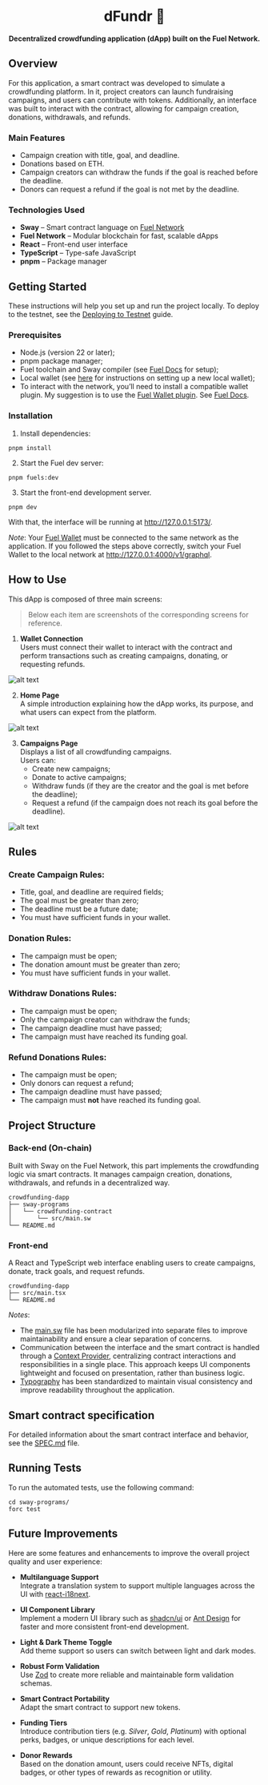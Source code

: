 <div align="center">
  <h1>dFundr 💸</h1>
  <strong>Decentralized crowdfunding application (dApp) built on the Fuel Network.</strong>
</div>

## Overview
For this application, a smart contract was developed to simulate a crowdfunding platform. In it, project creators can launch fundraising campaigns, and users can contribute with tokens. Additionally, an interface was built to interact with the contract, allowing for campaign creation, donations, withdrawals, and refunds.

### Main Features
- Campaign creation with title, goal, and deadline.
- Donations based on ETH.
- Campaign creators can withdraw the funds if the goal is reached before the deadline.
- Donors can request a refund if the goal is not met by the deadline.

### Technologies Used
- **Sway** – Smart contract language on [Fuel Network](https://fuel.network/)
- **Fuel Network** – Modular blockchain for fast, scalable dApps
- **React** – Front-end user interface
- **TypeScript** – Type-safe JavaScript
- **pnpm** – Package manager

## Getting Started
These instructions will help you set up and run the project locally. To deploy to the testnet, see the [Deploying to Testnet](https://docs.fuel.network/docs/fuels-ts/creating-a-fuel-dapp/deploying-a-dapp-to-testnet/) guide.

### Prerequisites
- Node.js (version 22 or later);
- pnpm package manager;
- Fuel toolchain and Sway compiler (see [Fuel Docs](https://docs.fuel.network/guides/installation/#installing-the-fuel-toolchain-using-fuelup) for setup);
- Local wallet (see [here](https://docs.fuel.network/guides/installation/#setting-up-a-local-wallet) for instructions on setting up a new local wallet);
- To interact with the network, you’ll need to install a compatible wallet plugin. My suggestion is to use the [Fuel Wallet plugin](https://docs.fuel.network/docs/wallet/install/). See [Fuel Docs](https://docs.fuel.network/guides/user-quickstart/#setting-up-your-wallet).

### Installation
1. Install dependencies:
```
pnpm install
```
2. Start the Fuel dev server:
```
pnpm fuels:dev
```
3. Start the front-end development server.
```
pnpm dev
```
With that, the interface will be running at http://127.0.0.1:5173/.

*Note*: Your [Fuel Wallet](https://docs.fuel.network/docs/wallet/install/) must be connected to the same network as the application. If you followed the steps above correctly, switch your Fuel Wallet to the local network at http://127.0.0.1:4000/v1/graphql.

## How to Use
This dApp is composed of three main screens:
> Below each item are screenshots of the corresponding screens for reference.
1. **Wallet Connection**  
Users must connect their wallet to interact with the contract and perform transactions such as creating campaigns, donating, or requesting refunds.

![alt text](public/connection.png)

2. **Home Page**  
A simple introduction explaining how the dApp works, its purpose, and what users can expect from the platform.

![alt text](public/home.png)

3. **Campaigns Page**  
Displays a list of all crowdfunding campaigns.  
  Users can:
    - Create new campaigns;
    - Donate to active campaigns;
    - Withdraw funds (if they are the creator and the goal is met before the deadline);
    - Request a refund (if the campaign does not reach its goal before the deadline).

![alt text](public/campaign.png)

## Rules
### Create Campaign Rules:
- Title, goal, and deadline are required fields;
- The goal must be greater than zero;
- The deadline must be a future date;
- You must have sufficient funds in your wallet.
### Donation Rules:
- The campaign must be open;
- The donation amount must be greater than zero;
- You must have sufficient funds in your wallet.
### Withdraw Donations Rules:
- The campaign must be open;
- Only the campaign creator can withdraw the funds;
- The campaign deadline must have passed;
- The campaign must have reached its funding goal.
### Refund Donations Rules:
- The campaign must be open;
- Only donors can request a refund;
- The campaign deadline must have passed;
- The campaign must **not** have reached its funding goal.

## Project Structure
### Back-end (On-chain)
Built with Sway on the Fuel Network, this part implements the crowdfunding logic via smart contracts. It manages campaign creation, donations, withdrawals, and refunds in a decentralized way.
```
crowdfunding-dapp
├── sway-programs
│   └── crowdfunding-contract
│       └── src/main.sw
└── README.md
```
### Front-end
A React and TypeScript web interface enabling users to create campaigns, donate, track goals, and request refunds.
```
crowdfunding-dapp
├── src/main.tsx
└── README.md
```

*Notes*:
- The [main.sw](./sway-programs/crowdfunding-contract/src/main.sw) file has been modularized into separate files to improve maintainability and ensure a clear separation of concerns.
- Communication between the interface and the smart contract is handled through a [Context Provider](./src/providers/campaign-provider.tsx), centralizing contract interactions and responsibilities in a single place. This approach keeps UI components lightweight and focused on presentation, rather than business logic.
- [Typography](./src/components/ui/my-typography.tsx) has been standardized to maintain visual consistency and improve readability throughout the application.

## Smart contract specification
For detailed information about the smart contract interface and behavior, see the [SPEC.md](./SPEC.md) file.

## Running Tests
To run the automated tests, use the following command:
```
cd sway-programs/
forc test
```

## Future Improvements
Here are some features and enhancements to improve the overall project quality and user experience:

- **Multilanguage Support**  
  Integrate a translation system to support multiple languages across the UI with [react-i18next](https://react.i18next.com/).

- **UI Component Library**  
  Implement a modern UI library such as [shadcn/ui](https://ui.shadcn.com/) or [Ant Design](https://ant.design/) for faster and more consistent front-end development.

- **Light & Dark Theme Toggle**  
  Add theme support so users can switch between light and dark modes.

- **Robust Form Validation**  
  Use [Zod](https://zod.dev/) to create more reliable and maintainable form validation schemas.

- **Smart Contract Portability**  
  Adapt the smart contract to support new tokens.

- **Funding Tiers**  
  Introduce contribution tiers (e.g. *Silver*, *Gold*, *Platinum*) with optional perks, badges, or unique descriptions for each level.  

- **Donor Rewards**  
  Based on the donation amount, users could receive NFTs, digital badges, or other types of rewards as recognition or utility.